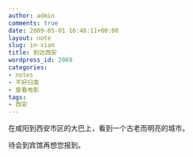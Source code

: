 ```yaml
---
author: admin
comments: true
date: 2009-05-01 16:48:11+00:00
layout: note
slug: in-xian
title: 到达西安
wordpress_id: 2069
categories:
- notes
- 不好归类
- 爱看电影
tags:
- 西安
---
```


在咸阳到西安市区的大巴上，看到一个古老而明亮的城市。

待会到宾馆再想您报到。
